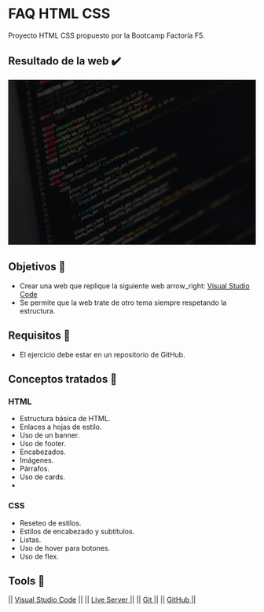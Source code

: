 # FAQ HTML CSS

Proyecto HTML CSS propuesto por la Bootcamp Factoría F5.

## Resultado de la web :heavy_check_mark:
![Resultado](./img/code.png)

## Objetivos :dart:
- Crear una web que replique la siguiente web arrow_right: [Visual Studio Code](https://jolly-kalam-23776e.netlify.app/cssgridresponsive/)
- Se permite que la web trate de otro tema siempre respetando la estructura.

## Requisitos :pencil:
- El ejercicio debe estar en un repositorio de GitHub.

## Conceptos tratados :book:
### HTML
- Estructura básica de HTML.
- Enlaces a hojas de estilo.
- Uso de un banner.
- Uso de footer.
- Encabezados.
- Imágenes.
- Párrafos.
- Uso de cards.
- 

### CSS
- Reseteo de estilos.
- Estilos de encabezado y subtítulos.
- Listas.
- Uso de hover para botones.
- Uso de flex.


## Tools :wrench:
|| [Visual Studio Code](https://code.visualstudio.com/) || 
||  [Live Server ](https://code.visualstudio.com/) ||
||  [Git ](https://git-scm.com/) ||
||  [GitHub ](https://github.com/) ||
